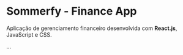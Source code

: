 # Sommerfy - Finance App

Aplicação de gerenciamento financeiro desenvolvida com **React.js**, JavaScript e CSS.

...
